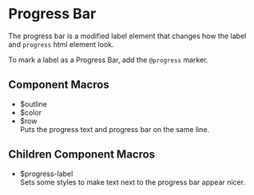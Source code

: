# Progress Bar
The progress bar is a modified label element that changes how the label and
`progress` html element look.

To mark a label as a Progress Bar, add the `@progress` marker.

## Component Macros
- $outline
- $color
- $row<br />
    Puts the progress text and progress bar on the same line.

## Children Component Macros
- $progress-label<br />
    Sets some styles to make text next to the progress bar appear nicer.

[component.md : ../examples/progress.html :]: #
